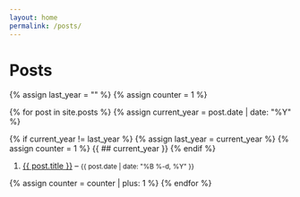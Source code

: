```yaml
---
layout: home
permalink: /posts/
---
```

# **Posts**

{% assign last_year = "" %}
{% assign counter = 1 %}

{% for post in site.posts %}
  {% assign current_year = post.date | date: "%Y" %}
  
  {% if current_year != last_year %}
    {% assign last_year = current_year %}
    {% assign counter = 1 %}
    {{ ## current_year }} 
  {% endif %}
  
  <ol start="{{ counter }}">
    <li>
      <a href="{{ post.url }}">{{ post.title }}</a> –
      <small>{{ post.date | date: "%B %-d, %Y" }}</small>
    </li>
  </ol>

  {% assign counter = counter | plus: 1 %}
{% endfor %}

